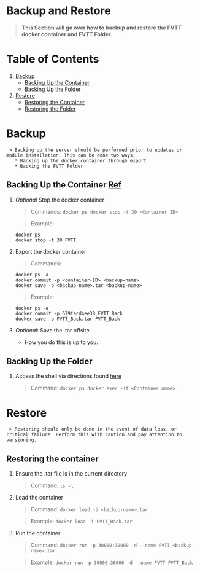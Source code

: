 # Backup and Restore
> **This Section will go over how to backup and restore the FVTT docker container and FVTT Folder.**

# Table of Contents
1. [Backup](#backup)
     - [Backing Up the Container](#backing-up-the-container)
     - [Backing Up the Folder](#backing-up-the-folder)
2. [Restore](#restore)
     - [Restoring the Container](#restoring-the-container)
     - [Restoring the Folder](#restoring-the-folder)

# Backup
     > Backing up the server should be performed prior to updates or module installation. This can be done two ways,
       * Backing up the docker container through export
       * Backing the FVTT Folder

## Backing Up the Container [Ref](https://bobcares.com/blog/docker-backup/)

1. *Optional* Stop the docker container
     > Commands:
       ```
       docker ps
       docker stop -t 30 <Container ID>
       ```

    > Example:
      ```
      docker ps
      docker stop -t 30 FVTT
      ```

2. Export the docker container
    > Commands:
      ```
      docker ps -a
      docker commit -p <container-ID> <backup-name>
     docker save -o <backup-name>.tar <backup-name>
     ```
   > Example:
     ```
     docker ps -a
     docker commit -p 679facd4ee38 FVTT_Back
     docker save -o FVTT_Back.tar FVTT_Back
     ```

3. *Optional*: Save the .tar offsite.
    - How you do this is up to you.

## Backing Up the Folder

1. Access the shell via directions found [here](https://github.com/mcjamesloon/FVTT_Docker/tree/master/administration.md)
     > Command:
       ```
       docker ps
       docker exec -it <Container name>
       ```

# Restore
     > Restoring should only be done in the event of data loss, or critical failure. Perform this with caution and pay attention to versioning.

## Restoring the container
1. Ensure the .tar file is in the current directory
     > Command:
       ```
       ls -l
       ```

2. Load the container
     > Command:
       ```
       docker load -i <backup-name>.tar
       ```

     > Example:
       ```
       docker load -i FVTT_Back.tar
       ```

3. Run the container
     > Command:
       ```
       docker run -p 30000:30000 -d --name FVTT <backup-name>.tar
       ```

     > Example:
       ```
       docker run -p 30000:30000 -d --name FVTT FVTT_Back
       ```
